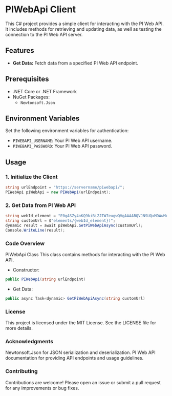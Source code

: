 # PIWebApi Client

This C# project provides a simple client for interacting with the PI Web API. It includes methods for retrieving and updating data, as well as testing the connection to the PI Web API server.

## Features

- **Get Data:** Fetch data from a specified PI Web API endpoint.


## Prerequisites

- .NET Core or .NET Framework
- NuGet Packages:
  - `Newtonsoft.Json`

## Environment Variables

Set the following environment variables for authentication:

- `PIWEBAPI_USERNAME`: Your PI Web API username.
- `PIWEBAPI_PASSWORD`: Your PI Web API password.

## Usage

### 1. Initialize the Client

```csharp
string urlEndpoint = "https://servername/piwebapi/";
PIWebApi piWebApi = new PIWebApi(urlEndpoint);
```

### 2. Get Data from PI Web API

```csharp
string webId_element = "E0gASZy4oKQ9kiBiZJTW7eugwQVgAAAABQVJNSUQxMDAwMA";
string customUrl = $"elements/{webId_element})";
dynamic result = await piWebApi.GetPiWebApiAsync(customUrl);
Console.WriteLine(result);
```


### Code Overview
PIWebApi Class
This class contains methods for interacting with the PI Web API.

* Constructor:

```csharp
public PIWebApi(string urlEndpoint)
```

* Get Data:
  
```csharp
public async Task<dynamic> GetPiWebApiAsync(string customUrl)
```



### License
This project is licensed under the MIT License. See the LICENSE file for more details.

### Acknowledgments
Newtonsoft.Json for JSON serialization and deserialization.
PI Web API documentation for providing API endpoints and usage guidelines.

### Contributing

Contributions are welcome! Please open an issue or submit a pull request for any improvements or bug fixes.